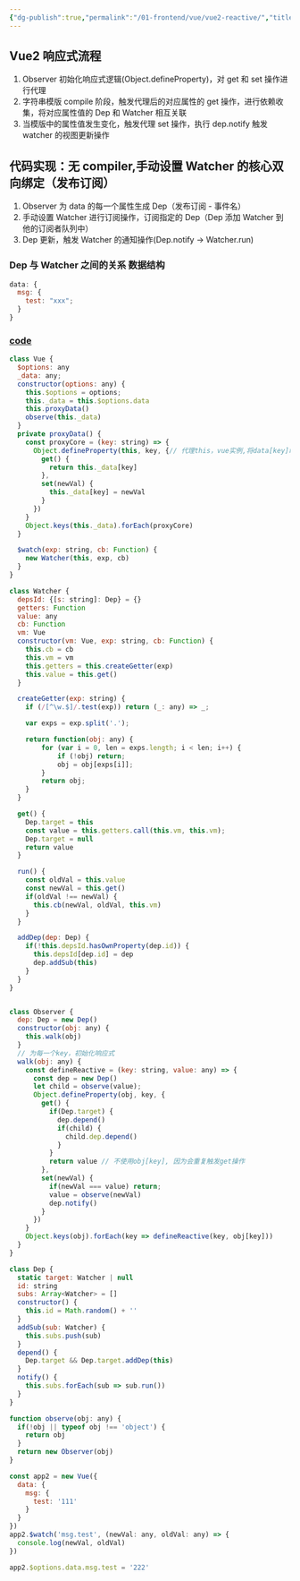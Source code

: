 ```yaml
---
{"dg-publish":true,"permalink":"/01-frontend/vue/vue2-reactive/","title":"Vue2 reactivity 解析","tags":["implement","vue"],"created":"2024-06-04T10:26:05.000+08:00","updated":"2024-06-04T10:26:05.000+08:00"}
---
```



## Vue2 响应式流程

1. Observer 初始化响应式逻辑(Object.defineProperty)，对 get 和 set 操作进行代理
2. 字符串模版 compile 阶段，触发代理后的对应属性的 get 操作，进行依赖收集，将对应属性值的 Dep 和 Watcher 相互关联
3. 当模版中的属性值发生变化，触发代理 set 操作，执行 dep.notify 触发 watcher 的视图更新操作

## 代码实现：无 compiler,手动设置 Watcher 的核心双向绑定（发布订阅）

1. Observer 为 data 的每一个属性生成 Dep（发布订阅 - 事件名）
2. 手动设置 Watcher 进行订阅操作，订阅指定的 Dep（Dep 添加 Watcher 到他的订阅者队列中）
3. Dep 更新，触发 Watcher 的通知操作(Dep.notify -> Watcher.run)

### Dep 与 Watcher 之间的关系 数据结构

```js
data: {
  msg: {
    test: "xxx";
  }
}
```

### [code](https://github.com/shancw96/tech-basis/blob/master/sourceCode_implement/Vue2/reactivity.ts)

```js
class Vue {
  $options: any
  _data: any;
  constructor(options: any) {
    this.$options = options;
    this._data = this.$options.data
    this.proxyData()
    observe(this._data)
  }
  private proxyData() {
    const proxyCore = (key: string) => {
      Object.defineProperty(this, key, {// 代理this，vue实例,将data[key]映射到实例上
        get() {
          return this._data[key]
        },
        set(newVal) {
          this._data[key] = newVal
        }
      })
    }
    Object.keys(this._data).forEach(proxyCore)
  }

  $watch(exp: string, cb: Function) {
    new Watcher(this, exp, cb)
  }
}

class Watcher {
  depsId: {[s: string]: Dep} = {}
  getters: Function
  value: any
  cb: Function
  vm: Vue
  constructor(vm: Vue, exp: string, cb: Function) {
    this.cb = cb
    this.vm = vm
    this.getters = this.createGetter(exp)
    this.value = this.get()
  }

  createGetter(exp: string) {
    if (/[^\w.$]/.test(exp)) return (_: any) => _;

    var exps = exp.split('.');

    return function(obj: any) {
        for (var i = 0, len = exps.length; i < len; i++) {
            if (!obj) return;
            obj = obj[exps[i]];
        }
        return obj;
    }
  }

  get() {
    Dep.target = this
    const value = this.getters.call(this.vm, this.vm);
    Dep.target = null
    return value
  }

  run() {
    const oldVal = this.value
    const newVal = this.get()
    if(oldVal !== newVal) {
      this.cb(newVal, oldVal, this.vm)
    }
  }

  addDep(dep: Dep) {
    if(!this.depsId.hasOwnProperty(dep.id)) {
      this.depsId[dep.id] = dep
      dep.addSub(this)
    }
  }
}


class Observer {
  dep: Dep = new Dep()
  constructor(obj: any) {
    this.walk(obj)
  }
  // 为每一个key，初始化响应式
  walk(obj: any) {
    const defineReactive = (key: string, value: any) => {
      const dep = new Dep()
      let child = observe(value);
      Object.defineProperty(obj, key, {
        get() {
          if(Dep.target) {
            dep.depend()
            if(child) {
              child.dep.depend()
            }
          }
          return value // 不使用obj[key], 因为会重复触发get操作
        },
        set(newVal) {
          if(newVal === value) return;
          value = observe(newVal)
          dep.notify()
        }
      })
    }
    Object.keys(obj).forEach(key => defineReactive(key, obj[key]))
  }
}

class Dep {
  static target: Watcher | null
  id: string
  subs: Array<Watcher> = []
  constructor() {
    this.id = Math.random() + ''
  }
  addSub(sub: Watcher) {
    this.subs.push(sub)
  }
  depend() {
    Dep.target && Dep.target.addDep(this)
  }
  notify() {
    this.subs.forEach(sub => sub.run())
  }
}

function observe(obj: any) {
  if(!obj || typeof obj !== 'object') {
    return obj
  }
  return new Observer(obj)
}

const app2 = new Vue({
  data: {
    msg: {
      test: '111'
    }
  }
})
app2.$watch('msg.test', (newVal: any, oldVal: any) => {
  console.log(newVal, oldVal)
})

app2.$options.data.msg.test = '222'
```